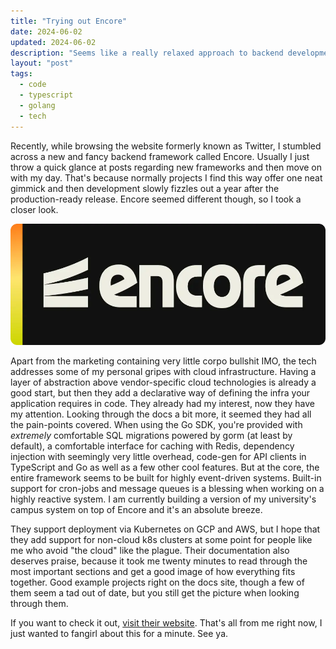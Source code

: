 ```yaml
---
title: "Trying out Encore"
date: 2024-06-02
updated: 2024-06-02
description: "Seems like a really relaxed approach to backend development"
layout: "post"
tags:
  - code
  - typescript
  - golang
  - tech
---
```


Recently, while browsing the website formerly known as Twitter, I stumbled across a new and fancy backend framework called Encore.
Usually I just throw a quick glance at posts regarding new frameworks and then move on with my day.
That's because normally projects I find this way offer one neat gimmick and then development slowly fizzles out a year after the production-ready release.
Encore seemed different though, so I took a closer look.

![The GitHub banner for Encore &copy;](/images/posts/encore-logo-gh.webp)

Apart from the marketing containing very little corpo bullshit IMO, the tech addresses some of my personal gripes with cloud infrastructure.
Having a layer of abstraction above vendor-specific cloud technologies is already a good start, but then they add a declarative way of defining the infra your application requires in code.
They already had my interest, now they have my attention.
Looking through the docs a bit more, it seemed they had all the pain-points covered.
When using the Go SDK, you're provided with _extremely_ comfortable SQL migrations powered by gorm (at least by default), a comfortable interface for caching with Redis, dependency injection with seemingly very little overhead, code-gen for API clients in TypeScript and Go as well as a few other cool features.
But at the core, the entire framework seems to be built for highly event-driven systems.
Built-in support for cron-jobs and message queues is a blessing when working on a highly reactive system.
I am currently building a version of my university's campus system on top of Encore and it's an absolute breeze.

They support deployment via Kubernetes on GCP and AWS, but I hope that they add support for non-cloud k8s clusters at some point for people like me who avoid "the cloud" like the plague. 
Their documentation also deserves praise, because it took me twenty minutes to read through the most important sections and get a good image of how everything fits together.
Good example projects right on the docs site, though a few of them seem a tad out of date, but you still get the picture when looking through them.

If you want to check it out, [visit their website](https://encore.dev).
That's all from me right now, I just wanted to fangirl about this for a minute. See ya.

